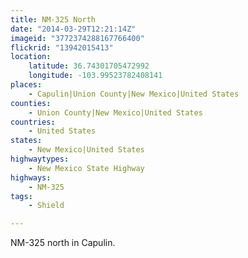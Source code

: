 ```yaml
---
title: NM-325 North
date: "2014-03-29T12:21:14Z"
imageid: "3772374288167766400"
flickrid: "13942015413"
location:
    latitude: 36.74301705472992
    longitude: -103.99523782408141
places:
    - Capulin|Union County|New Mexico|United States
counties:
    - Union County|New Mexico|United States
countries:
    - United States
states:
    - New Mexico|United States
highwaytypes:
    - New Mexico State Highway
highways:
    - NM-325
tags:
    - Shield

---
```

NM-325 north in Capulin.